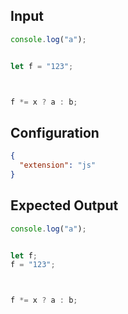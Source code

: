 
## Input
```javascript input
console.log("a");


let f = "123";



f *= x ? a : b;
```

## Configuration
```json configuration
{
  "extension": "js"
}
```

## Expected Output
```javascript expected output
console.log("a");


let f;
f = "123";



f *= x ? a : b;
```
